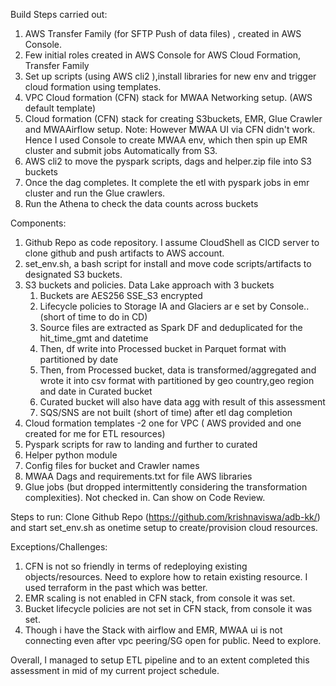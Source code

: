 Build Steps carried out:

1. AWS Transfer Family (for SFTP Push of data files) , created in AWS Console.
2. Few initial roles created in AWS Console for AWS Cloud Formation, Transfer Family  
3. Set up scripts (using AWS cli2 ),install libraries for new env and trigger cloud formation using templates. 
4. VPC Cloud formation (CFN) stack for MWAA Networking setup. (AWS default template)
5. Cloud formation (CFN) stack for creating S3buckets, EMR, Glue Crawler and MWAAirflow setup. Note: However MWAA UI via CFN didn't work. Hence I used Console to create MWAA env, which then spin up EMR cluster and submit jobs Automatically from S3.
6. AWS cli2 to move the pyspark scripts, dags and helper.zip file into S3 buckets
7. Once the dag completes. It complete the etl with pyspark jobs in emr cluster and run the Glue crawlers.
8. Run the Athena to check the data counts across buckets

Components:
1. Github Repo as code repository. I assume CloudShell as CICD server to clone github and push artifacts to AWS account.
2. set_env.sh, a bash script for install and move code scripts/artifacts to designated S3 buckets.
3. S3 buckets and policies. Data Lake approach with 3 buckets
   1. Buckets are AES256 SSE_S3 encrypted
   2. Lifecycle policies to Storage IA and Glaciers ar e set by Console.. (short of time to do in CD)
   3. Source files are extracted as Spark DF and deduplicated for the hit_time_gmt and datetime
   4. Then, df write into Processed bucket in Parquet format with partitioned by date
   5. Then, from Processed bucket, data is transformed/aggregated and wrote it into csv format with partitioned by geo country,geo region and date in Curated bucket
   6. Curated bucket will also have data agg with result of this assessment
   7. SQS/SNS are not built (short of time) after etl dag completion   
4. Cloud formation templates -2 one for VPC ( AWS provided and one created for me for ETL resources)
5. Pyspark scripts for raw to landing and further to curated
6. Helper python module 
7. Config files for bucket and Crawler names
8. MWAA Dags and requirements.txt for file AWS libraries 
9. Glue jobs (but dropped intermittently considering the transformation complexities). Not checked in. Can show on Code Review.

 Steps to run: Clone Github Repo (https://github.com/krishnaviswa/adb-kk/) and start set_env.sh as onetime setup to create/provision cloud resources.

Exceptions/Challenges:

1. CFN is not so friendly in terms of redeploying existing objects/resources. Need to explore how to retain existing resource. I used terraform in the past which was better.
2. EMR scaling is not enabled in CFN stack, from console it was set.
3. Bucket lifecycle policies are not set in CFN stack, from console it was set.
4. Though i have the Stack with airflow and EMR, MWAA ui is not connecting even after vpc peering/SG open for public. Need to explore.

Overall, I managed to setup ETL pipeline and to an extent completed this assessment in mid of my current project schedule.
